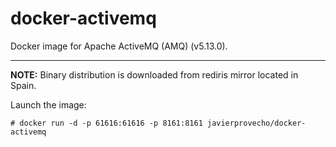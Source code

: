 # docker-activemq
Docker image for Apache ActiveMQ (AMQ) (v5.13.0).

---

**NOTE:** Binary distribution is downloaded from rediris mirror located in Spain.

Launch the image:

```
# docker run -d -p 61616:61616 -p 8161:8161 javierprovecho/docker-activemq
```
